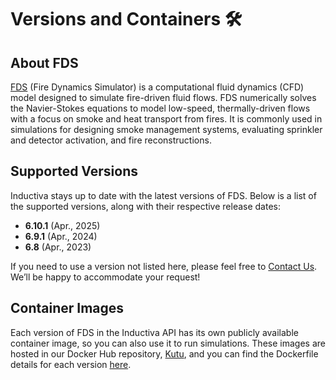# Versions and Containers 🛠️

## About FDS
[FDS](https://pages.nist.gov/fds-smv/) (Fire Dynamics Simulator) is a computational fluid dynamics (CFD) model designed to simulate fire-driven fluid flows. FDS numerically solves the Navier-Stokes equations to model low-speed, thermally-driven flows with a focus on smoke and heat transport from fires. It is commonly used in simulations for designing smoke management systems, evaluating sprinkler and detector activation, and fire reconstructions.

## Supported Versions
Inductiva stays up to date with the latest versions of FDS. Below is a list of the supported versions, along with their respective release dates:

- **6.10.1** (Apr., 2025) 
- **6.9.1** (Apr., 2024)
- **6.8** (Apr., 2023) 

If you need to use a version not listed here, please feel free to [Contact Us](mailto:support@inductiva.ai).
We’ll be happy to accommodate your request!

## Container Images
Each version of FDS in the Inductiva API has its own publicly available container image, 
so you can also use it to run simulations. These images are hosted in our Docker Hub repository, 
[Kutu](https://hub.docker.com/r/inductiva/kutu/tags?name=fds), and you can find the 
Dockerfile details for each version [here](https://github.com/inductiva/kutu/tree/main/simulators/fds).